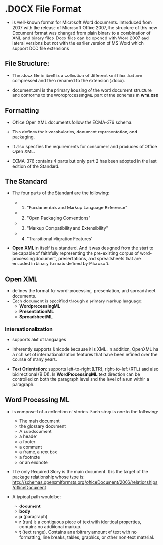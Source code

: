 # .DOCX File Format
- is well-known format for Microsoft Word documents. Introduced from 2007 with the release of Microsoft Office 2007, the structure of this new Document format was changed from plain binary to a combination of XML and binary files. Docx files can be opened with Word 2007 and lateral versions but not with the earlier version of MS Word which support DOC file extensions

## File Structure:
- The .docx file in itself is a collection of different xml files that are compressed and then renamed to the extension (.docx).

- document.xml is the primary housing of the word document structure and conforms to the WordprocessingML part of the schemas in **wml.xsd**

## Formatting
- Office Open XML documents follow the ECMA-376 schema.
- This defines their vocabularies, document representation, and packaging.

- It also specifies the requirements for consumers and produces of Office Open XML.

- ECMA-376 contains 4 parts but only part 2 has been adopted in the last edition of the Standard.


## The Standard
- The four parts of the Standard are the following:
  - 1. "Fundamentals and Markup Language Reference"
  - 2. "Open Packaging Conventions"
  - 3. "Markup Compatibility and Extensibility"
  - 4. "Transitional Migration Features"

- **Open XML** in itself is a standard. And it was designed from the start to be capable of faithfully representing the pre-existing corpus of word-processing document, presentations, and spreadsheets that are encoded in binary formats defined by Microsoft.

## Open XML
- defines the format for word-processing, presentation, and spreadsheet documents. 
- Each document is specified through a primary markup language:
  - **WordprocessingML**
  - **PresentiationML**
  - **SpreadsheetML**

### Internationalization
- supports alot of languages
- Inherently supports Unicode because it is XML. In addition, OpenXML ha a rich set of internationalization features that have been refined over the course of many years.

- **Text Orientation**: supports left-to-right (LTR), right-to-left (RTL) and also bidirectional (BIDI). In **WordProcessingML** text direction can be controlled on both the paragraph level and the level of a run within a paragraph. 


## Word Processing ML
- is composed of a collection of stories. Each story is one fo the following:

    - The main document
    - the glossary document
    - A subdocument
    - a header
    - a footer
    - a comment
    - a frame, a text box
    - a footnote
    - or an endnote

- The only Required Story is the main document. It is the target of the package relationship whose type is: http://schemas.openxmlformats.org/officeDocument/2006/relationships/officeDocument

- A typical path would be:
  - **document**
  - **body**
  - **p** (paragraph)
  - **r** (run) is a contiguous piece of text with identical properties, contains no additional markup. 
  - **t** (text range). Contains an arbitrary amount of text with no formatting, line breaks, tables, graphics, or other non-text material.

